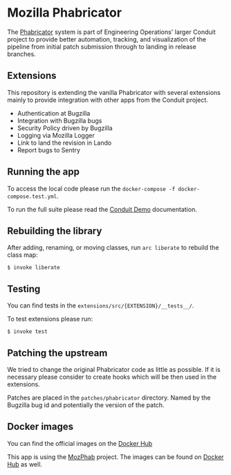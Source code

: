 # Mozilla Phabricator

The [Phabricator](https://phabricator.services.mozilla.com/) system is part of 
Engineering Operations' larger Conduit project to provide better automation, 
tracking, and visualization of the pipeline from initial patch submission 
through to landing in release branches. 

## Extensions

This repository is extending the vanilla Phabricator with several extensions
mainly to provide integration with other apps from the Conduit project.

* Authentication at Bugzilla
* Integration with Bugzilla bugs
* Security Policy driven by Bugzilla
* Logging via Mozilla Logger
* Link to land the revision in Lando
* Report bugs to Sentry

## Running the app

To access the local code please run the 
`docker-compose -f docker-compose.test.yml`.

To run the full suite please read the 
[Conduit Demo](https://github.com/mozilla-conduit/demo) documentation.

## Rebuilding the library

After adding, renaming, or moving classes, run `arc liberate` to rebuild the
class map:

`$ invoke liberate`

## Testing

You can find tests in the `extensions/src/{EXTENSION}/__tests__/`.

To test extensions please run:

`$ invoke test`

## Patching the upstream

We tried to change the original Phabricator code as little as possible. If it
is necessary please consider to create hooks which will be then used in the 
extensions.

Patches are placed in the `patches/phabricator` directory. Named by the 
Bugzilla bug id and potentially the version of the patch.

## Docker images

You can find the official images on the 
[Docker Hub](https://hub.docker.com/r/mozilla/phabext/)

This app is using the [MozPhab](https://github.com/mozilla-services/mozphab)
project. The images can be found on 
[Docker Hub](https://hub.docker.com/r/mozilla/mozphab/) as well.

